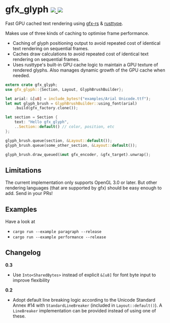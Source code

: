 gfx_glyph
<a href="https://crates.io/crates/gfx_glyph">
  <img src="http://img.shields.io/crates/v/gfx_glyph.svg">
</a>
<a href="https://docs.rs/gfx_glyph">
  <img src="https://docs.rs/gfx_glyph/badge.svg">
</a>
================

Fast GPU cached text rendering using [gfx-rs](https://github.com/gfx-rs/gfx) & [rusttype](https://github.com/dylanede/rusttype).

Makes use of three kinds of caching to optimise frame performance.

* Caching of glyph positioning output to avoid repeated cost of identical text
rendering on sequential frames.
* Caches draw calculations to avoid repeated cost of identical text rendering on
sequential frames.
* Uses rusttype's built-in GPU cache logic to maintain a GPU texture of rendered glyphs. Also manages dynamic growth of the GPU cache when needed.

```rust
extern crate gfx_glyph;
use gfx_glyph::{Section, Layout, GlyphBrushBuilder};

let arial: &[u8] = include_bytes!("examples/Arial Unicode.ttf");
let mut glyph_brush = GlyphBrushBuilder::using_font(arial)
    .build(gfx_factory.clone());

let section = Section {
    text: "Hello gfx_glyph",
    ..Section::default() // color, position, etc
};

glyph_brush.queue(section, &Layout::default());
glyph_brush.queue(some_other_section, &Layout::default());

glyph_brush.draw_queued(&mut gfx_encoder, &gfx_target).unwrap();
```

## Limitations
The current implementation only supports OpenGL 3.0 or later. But other rendering languages (that are supported by gfx) should be easy enough to add. Send in your PRs!

## Examples
Have a look at
* `cargo run --example paragraph --release`
* `cargo run --example performance --release`

## Changelog
**0.3**
* Use `Into<SharedBytes>` instead of explicit `&[u8]` for font byte input to improve flexibility

**0.2**
* Adopt default line breaking logic according to the Unicode Standard Annex \#14 with `StandardLineBreaker` (included in `Layout::default()`). A `LineBreaker` implementation can be provided instead of using one of these.
